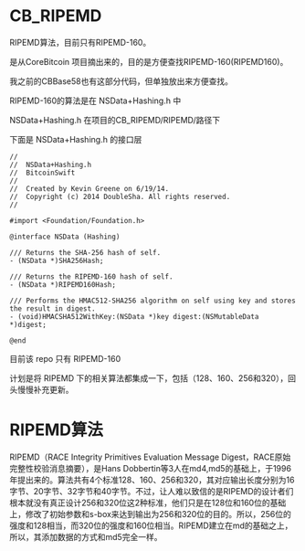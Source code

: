 # CB_RIPEMD
RIPEMD算法，目前只有RIPEMD-160。

是从CoreBitcoin 项目摘出来的，目的是方便查找RIPEMD-160(RIPEMD160)。

我之前的CBBase58也有这部分代码，但单独放出来方便查找。

RIPEMD-160的算法是在 NSData+Hashing.h 中

NSData+Hashing.h  在项目的CB_RIPEMD/RIPEMD/路径下

下面是 NSData+Hashing.h 的接口层
```
//
//  NSData+Hashing.h
//  BitcoinSwift
//
//  Created by Kevin Greene on 6/19/14.
//  Copyright (c) 2014 DoubleSha. All rights reserved.
//

#import <Foundation/Foundation.h>

@interface NSData (Hashing)

/// Returns the SHA-256 hash of self.
- (NSData *)SHA256Hash;

/// Returns the RIPEMD-160 hash of self.
- (NSData *)RIPEMD160Hash;

/// Performs the HMAC512-SHA256 algorithm on self using key and stores the result in digest.
- (void)HMACSHA512WithKey:(NSData *)key digest:(NSMutableData *)digest;

@end
```

目前该 repo 只有 RIPEMD-160

计划是将 RIPEMD 下的相关算法都集成一下，包括（128、160、256和320），回头慢慢补充更新。

# RIPEMD算法
RIPEMD（RACE Integrity Primitives Evaluation Message Digest，RACE原始完整性校验消息摘要），是Hans Dobbertin等3人在md4,md5的基础上，于1996年提出来的。算法共有4个标准128、160、256和320，其对应输出长度分别为16字节、20字节、32字节和40字节。不过，让人难以致信的是RIPEMD的设计者们根本就没有真正设计256和320位这2种标准，他们只是在128位和160位的基础上，修改了初始参数和s-box来达到输出为256和320位的目的。所以，256位的强度和128相当，而320位的强度和160位相当。RIPEMD建立在md的基础之上，所以，其添加数据的方式和md5完全一样。
